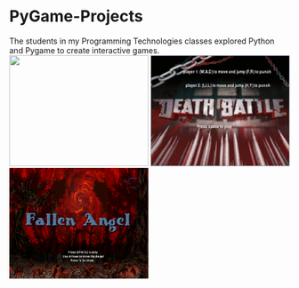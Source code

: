# PyGame-Projects
The students in my Programming Technologies classes explored Python and Pygame to create interactive games.
<img src="https://github.com/mdullahan1354/Scott-Pilgrim-Road-Rage/blob/master/Capture1.PNG" width = "250 " height="200">
<img src ="https://github.com/JPerez5/Death-Battles/blob/master/Capture.PNG" width = "250 " height = "200">
<img src ="https://github.com/CWu7657/Fallen-Angel/blob/master/Game%20Plan/2.PNG" width = "250 " height = "200">
